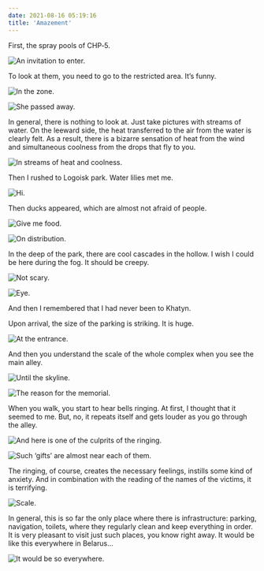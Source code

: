 ```yaml
---
date: 2021-08-16 05:19:16
title: 'Amazement'
---
```


First, the spray pools of CHP‐5.

![An invitation to enter.](IMG_0828.JPG)

To look at them, you need to go to the restricted area. It’s funny.

![In the zone.](IMG_0800.JPG)

![She passed away.](IMG_0817.JPG)

In general, there is nothing to look at. Just take pictures with streams of water. On the leeward
side, the heat transferred to the air from the water is clearly felt. As a result, there is a
bizarre sensation of heat from the wind and simultaneous coolness from the drops that fly to you.

![In streams of heat and coolness.](IMG_0825.JPG)

Then I rushed to Logoisk park. Water lilies met me.

![Hi.](IMG_0831.JPG)

Then ducks appeared, which are almost not afraid of people.

![Give me food.](IMG_0837.JPG)

![On distribution.](IMG_0848.JPG)

In the deep of the park, there are cool cascades in the hollow. I wish I could be here during the
fog. It should be creepy.

![Not scary.](IMG_0856.JPG)

![Eye.](IMG_0872.JPG)

And then I remembered that I had never been to Khatyn.

Upon arrival, the size of the parking is striking. It is huge.

![At the entrance.](IMG_0888.JPG)

And then you understand the scale of the whole complex when you see the main alley.

![Until the skyline.](IMG_0889.JPG)

![The reason for the memorial.](IMG_0902.JPG)

When you walk, you start to hear bells ringing. At first, I thought that it seemed to me. But, no,
it repeats itself and gets louder as you go through the alley.

![And here is one of the culprits of the ringing.](IMG_0920.JPG)

![Such ‘gifts’ are almost near each of them.](IMG_0921.JPG)

The ringing, of course, creates the necessary feelings, instills some kind of anxiety. And in
combination with the reading of the names of the victims, it is terrifying.

![Scale.](IMG_0919.JPG)

In general, this is so far the only place where there is infrastructure: parking, navigation,
toilets, where they regularly clean and keep everything in order. It is very pleasant to visit just
such places, you know right away. It would be like this everywhere in Belarus…

![It would be so everywhere.](IMG_0925.JPG)
